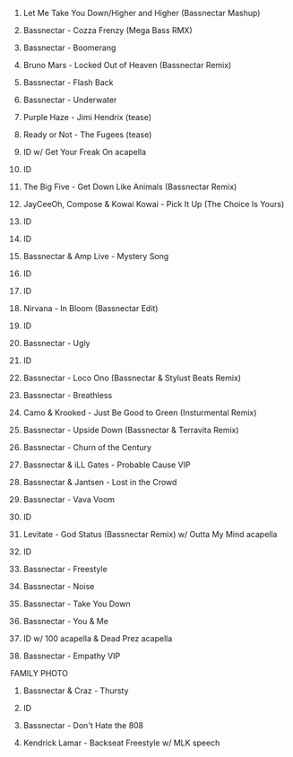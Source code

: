   1. Let Me Take You Down/Higher and Higher (Bassnectar Mashup)

  2. Bassnectar - Cozza Frenzy (Mega Bass RMX)

  3. Bassnectar - Boomerang

  4. Bruno Mars - Locked Out of Heaven (Bassnectar Remix)

  5. Bassnectar - Flash Back

  6. Bassnectar - Underwater

  7. Purple Haze - Jimi Hendrix (tease)

  8. Ready or Not - The Fugees (tease)

  9. ID w/ Get Your Freak On acapella

  10. ID

  11. The Big Five - Get Down Like Animals (Bassnectar Remix)

  12. JayCeeOh, Compose & Kowai Kowai - Pick It Up (The Choice Is Yours)

  13. ID

  14. ID

  15. Bassnectar & Amp Live - Mystery Song

  16. ID

  17. ID

  18. Nirvana - In Bloom (Bassnectar Edit)

  19. ID

  20. Bassnectar - Ugly

  21. ID

  22. Bassnectar - Loco Ono (Bassnectar & Stylust Beats Remix)

  23. Bassnectar - Breathless

  24. Camo & Krooked - Just Be Good to Green (Insturmental Remix)

  25. Bassnectar - Upside Down (Bassnectar & Terravita Remix)

  26. Bassnectar - Churn of the Century

  27. Bassnectar & iLL Gates - Probable Cause VIP

  28. Bassnectar & Jantsen - Lost in the Crowd

  29. Bassnectar - Vava Voom

  30. ID

  31. Levitate - God Status (Bassnectar Remix) w/ Outta My Mind acapella

  32. ID

  33. Bassnectar - Freestyle

  34. Bassnectar - Noise

  35. Bassnectar - Take You Down

  36. Bassnectar - You & Me

  37. ID w/ 100 acapella & Dead Prez acapella

  38. Bassnectar - Empathy VIP

FAMILY PHOTO

  1. Bassnectar & Craz - Thursty

  2. ID

  3. Bassnectar - Don't Hate the 808 

  4. Kendrick Lamar - Backseat Freestyle w/ MLK speech

